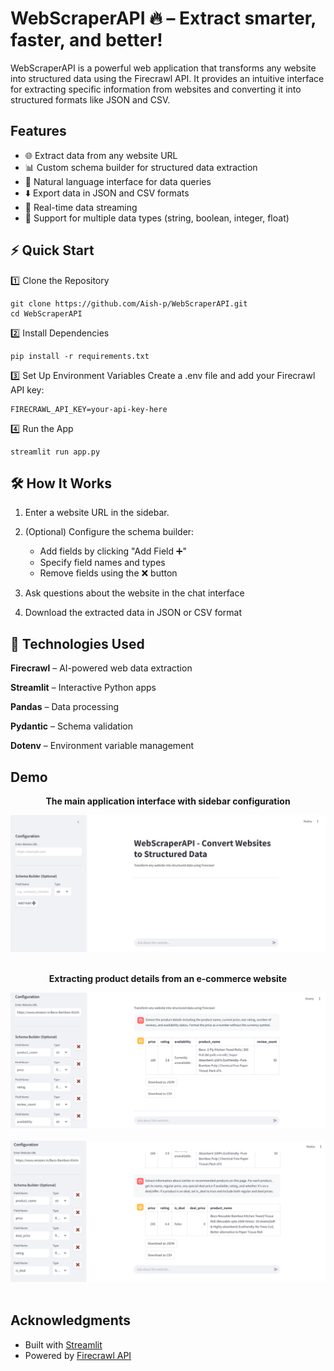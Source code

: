 # WebScraperAPI 🔥 – Extract smarter, faster, and better! 

WebScraperAPI is a powerful web application that transforms any website into structured data using the Firecrawl API. It provides an intuitive interface for extracting specific information from websites and converting it into structured formats like JSON and CSV.

## Features

- 🌐 Extract data from any website URL
- 📊 Custom schema builder for structured data extraction
- 💬 Natural language interface for data queries
- ⬇️ Export data in JSON and CSV formats
- 🔄 Real-time data streaming
- 🎯 Support for multiple data types (string, boolean, integer, float)


## ⚡ Quick Start

1️⃣ Clone the Repository
  ```
  git clone https://github.com/Aish-p/WebScraperAPI.git
  cd WebScraperAPI
  ```

2️⃣ Install Dependencies
  ```
  pip install -r requirements.txt
  ```

3️⃣ Set Up Environment Variables
  Create a .env file and add your Firecrawl API key:
  ```
  FIRECRAWL_API_KEY=your-api-key-here
  ```

4️⃣ Run the App
  ```
  streamlit run app.py
  ```


## 🛠 How It Works

1. Enter a website URL in the sidebar.

2. (Optional) Configure the schema builder:
   * Add fields by clicking "Add Field ➕"
   * Specify field names and types
   * Remove fields using the ❌ button

3. Ask questions about the website in the chat interface

4. Download the extracted data in JSON or CSV format


## 🔗 Technologies Used

**Firecrawl** – AI-powered web data extraction

**Streamlit** – Interactive Python apps

**Pandas** – Data processing

**Pydantic** – Schema validation

**Dotenv** – Environment variable management


## Demo

<div align="center">
  <p><strong>The main application interface with sidebar configuration</strong></p>
  <img src="/screenshots/main_interface.PNG" alt="Main Interface" width="700">
</div>
<br>

<div align="center">
  <p><strong>Extracting product details from an e-commerce website</strong></p>
  <img src="/screenshots/product_query1.PNG" alt="Product Query" width="700">
  <br>
  <br>
  <img src="/screenshots/product_query2.PNG" alt="Product Query" width="700">
</div>
<br>


## Acknowledgments

- Built with [Streamlit](https://streamlit.io/)
- Powered by [Firecrawl API](https://firecrawl.com/)
